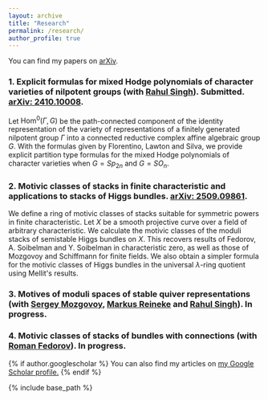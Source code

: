 ```yaml
---
layout: archive
title: "Research"
permalink: /research/
author_profile: true
---
```


You can find my papers on <a href="https://arxiv.org/a/li_r_8.html" target="_blank">arXiv</a>.
### 1. Explicit formulas for mixed Hodge polynomials of character varieties of nilpotent groups (with <a href="https://sites.google.com/view/singh-rahul/home" target="_blank">Rahul Singh</a>). Submitted. <a href="https://arxiv.org/abs/2410.10008" target="_blank">arXiv: 2410.10008</a>.
Let $\text{Hom}^0(\Gamma,G)$ be the path-connected component of the identity representation of the variety of representations of a finitely generated nilpotent group $\Gamma$ into a connected reductive complex affine algebraic group $G$. With the formulas given by Florentino, Lawton and Silva, we provide explicit partition type formulas for the mixed Hodge polynomials of character varieties when $G=Sp_{2n}$ and $G=SO_{n}$.
### 2. Motivic classes of stacks in finite characteristic and applications to stacks of Higgs bundles. <a href="https://arxiv.org/abs/2509.09861v1" target="_blank">arXiv: 2509.09861</a>.
We define a ring of motivic classes of stacks suitable for symmetric powers in finite characteristic. Let $X$ be a smooth projective curve over a field of arbitrary characteristic. We calculate the motivic classes of the moduli stacks of semistable Higgs bundles on $X$. This recovers results of Fedorov, A. Soibelman and Y. Soibelman in characteristic zero, as well as those of Mozgovoy and Schiffmann for finite fields. We also obtain a simpler formula for the motivic classes of Higgs bundles in the universal $\lambda$-ring quotient using Mellit's results.
### 3. Motives of moduli spaces of stable quiver representations (with <a href="https://www.maths.tcd.ie/~mozgovoy/index.html" target="_blank">Sergey Mozgovoy</a>, <a href="https://math.ruhr-uni-bochum.de/fakultaet/arbeitsbereiche/algebra/research-team-reineke/team/prof-dr-markus-reineke/" target="_blank">Markus Reineke</a> and <a href="https://sites.google.com/view/singh-rahul/home" target="_blank">Rahul Singh</a>). In progress.
### 4. Motivic classes of stacks of bundles with connections (with <a href="https://www.mathematics.pitt.edu/people/roman-fedorov"> Roman Fedorov</a>). In progress.

<!-- *Available upon request* -->
<!-- 
<a href="https://drive.google.com/file/d/1PRcn4yPFmbgGK4WDT11AgoF1TSsQNvfK/view?usp=sharing" target="_blank">View in Browser</a> -->

<!-- [Download]() -->


<!-- [View in Browser](https://drive.google.com/file/d/1FP1Nj2xefm-u8ycFux1_6bbDXm2ay3Du/view?usp=sharing) -->

<!-- [Download]() -->

<!-- [View in Browser](https://drive.google.com/file/d/1ztHCUw9Ij-dA_w6ZtKoZMgB8hscF9759/view?usp=sharing) -->

<!-- [Download]() -->

<!-- ### Future Work

Some topics that I hope to explore in the future include the role of corporate disclosures in managing climate and sustainability efforts as well as the use of accounting information by less traditional stakeholders such as consumers and employees. I am very interested in the risks posed by climate change as well as the movement towards sustainability and inclusion. Given the increasing supply and access of accounting information as well as the rapidly evolving regulatory and disclosure landscape with respect to climate goals, I feel that research on these topics is compelling and has the potential to answer questions of economic significance. -->

{% if author.googlescholar %}
  You can also find my articles on <u><a href="{{author.googlescholar}}">my Google Scholar profile</a>.</u>
{% endif %}

{% include base_path %}

<!-- {% for post in site.publications reversed %}
  {% include archive-single.html %}
{% endfor %} -->
